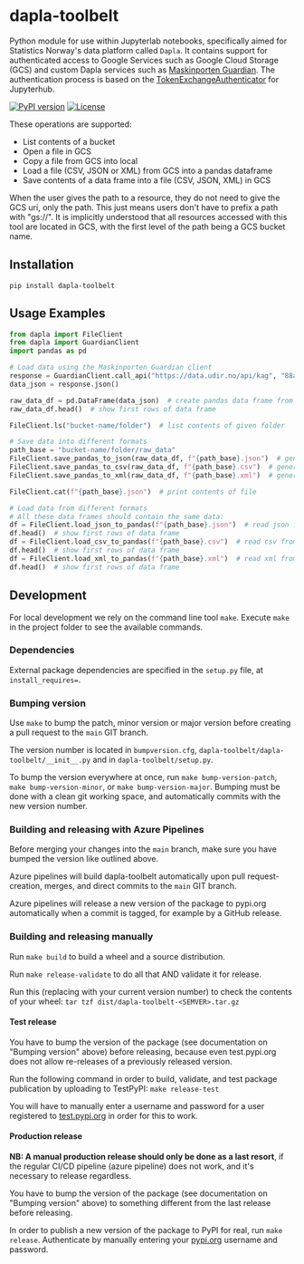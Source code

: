 # dapla-toolbelt

Python module for use within Jupyterlab notebooks, specifically aimed for Statistics Norway's data platform called 
`Dapla`. It contains support for authenticated access to Google Services such as Google Cloud Storage (GCS) and custom
Dapla services such as [Maskinporten Guardian](https://github.com/statisticsnorway/maskinporten-guardian). The 
authentication process is based on the [TokenExchangeAuthenticator](https://github.com/statisticsnorway/jupyterhub-extensions/tree/main/TokenExchangeAuthenticator)
for Jupyterhub.

[![PyPI version](https://img.shields.io/pypi/v/dapla-toolbelt.svg)](https://pypi.python.org/pypi/dapla-toolbelt/)
[![License](https://img.shields.io/pypi/l/dapla-toolbelt.svg)](https://pypi.python.org/pypi/dapla-toolbelt/)

These operations are supported:
* List contents of a bucket
* Open a file in GCS
* Copy a file from GCS into local
* Load a file (CSV, JSON or XML) from GCS into a pandas dataframe
* Save contents of a data frame into a file (CSV, JSON, XML) in GCS

When the user gives the path to a resource, they do not need to give the GCS uri, only the path. 
This just means users don't have to prefix a path with "gs://". 
It is implicitly understood that all resources accessed with this tool are located in GCS, 
with the first level of the path being a GCS bucket name.

## Installation

`pip install dapla-toolbelt`

## Usage Examples

``` python
from dapla import FileClient
from dapla import GuardianClient
import pandas as pd

# Load data using the Maskinporten Guardian client
response = GuardianClient.call_api("https://data.udir.no/api/kag", "88ace991-7871-4ccc-aaec-8fb6d78ed04e", "udir:datatilssb")
data_json = response.json()

raw_data_df = pd.DataFrame(data_json)  # create pandas data frame from json
raw_data_df.head()  # show first rows of data frame

FileClient.ls("bucket-name/folder")  # list contents of given folder

# Save data into different formats
path_base = "bucket-name/folder/raw_data"
FileClient.save_pandas_to_json(raw_data_df, f"{path_base}.json")  # generate json from data frame, and save to given path
FileClient.save_pandas_to_csv(raw_data_df, f"{path_base}.csv")  # generate csv from data frame, and save to given path
FileClient.save_pandas_to_xml(raw_data_df, f"{path_base}.xml")  # generate xml from data frame, and save to given path

FileClient.cat(f"{path_base}.json")  # print contents of file

# Load data from different formats
# All these data frames should contain the same data:
df = FileClient.load_json_to_pandas(f"{path_base}.json")  # read json from path and load into pandas data frame
df.head()  # show first rows of data frame
df = FileClient.load_csv_to_pandas(f"{path_base}.csv")  # read csv from path and load into pandas data frame
df.head()  # show first rows of data frame
df = FileClient.load_xml_to_pandas(f"{path_base}.xml")  # read xml from path and load into pandas data frame
df.head()  # show first rows of data frame

```

## Development

For local development we rely on the command line tool `make`. Execute `make` in the project folder to see the available commands.

### Dependencies

External package dependencies are specified in the `setup.py` file, at `install_requires=`.

### Bumping version

Use `make` to bump the patch, minor version or major version before creating a pull request to the `main` GIT branch.

The version number is located in `bumpversion.cfg`, `dapla-toolbelt/dapla-toolbelt/__init__.py` and in `dapla-toolbelt/setup.py`.

To bump the version everywhere at once, run `make bump-version-patch`, `make bump-version-minor`, or `make bump-version-major`.
Bumping must be done with a clean git working space, and automatically commits with the new version number.

### Building and releasing with Azure Pipelines

Before merging your changes into the `main` branch, make sure you have bumped the version like outlined above.

Azure pipelines will build dapla-toolbelt automatically upon pull request-creation, merges, and direct commits to the `main` GIT branch.

Azure pipelines will release a new version of the package to pypi.org automatically when a commit is tagged, 
for example by a GitHub release.

### Building and releasing manually

Run `make build` to build a wheel and a source distribution.

Run `make release-validate` to do all that AND validate it for release.

Run this (replacing <SEMVER> with your current version number) to check the contents of your wheel:
`tar tzf dist/dapla-toolbelt-<SEMVER>.tar.gz`

#### Test release

You have to bump the version of the package (see documentation on "Bumping version" above) before releasing, 
because even test.pypi.org does not allow re-releases of a previously released version.

Run the following command in order to build, validate, and test package publication by uploading to TestPyPI:
`make release-test`

You will have to manually enter a username and password for a user registered to [test.pypi.org](https://test.pypi.org) in order for this to work.

#### Production release

**NB: A manual production release should only be done as a last resort**, if the regular CI/CD pipeline 
(azure pipeline) does not work, and it's necessary to release regardless.

You have to bump the version of the package (see documentation on "Bumping version" above) to something 
different from the last release before releasing.

In order to publish a new version of the package to PyPI for real, run `make release`. 
Authenticate by manually entering your [pypi.org](https://pypi.org) username and password. 

